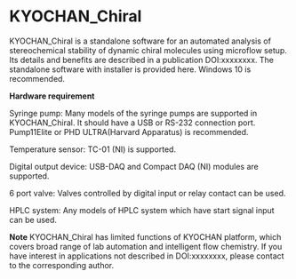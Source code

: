 # KYOCHAN_Chiral
KYOCHAN_Chiral is a standalone software for an automated analysis of stereochemical stability of dynamic chiral molecules using microflow setup. Its details and benefits are described in a publication DOI:xxxxxxxx. 
The standalone software with installer is provided here. Windows 10 is recommended. 

**Hardware requirement**

Syringe pump: Many models of the syringe pumps are supported in KYOCHAN_Chiral. It should have a USB or RS-232 connection port. Pump11Elite or PHD ULTRA(Harvard Apparatus) is recommended.

Temperature sensor: TC-01 (NI) is supported.

Digital output device: USB-DAQ and Compact DAQ (NI) modules are supported.

6 port valve: Valves controlled by digital input or relay contact can be used. 

HPLC system: Any models of HPLC system which have start signal input can be used.




**Note**
KYOCHAN_Chiral has limited functions of KYOCHAN platform, which covers broad range of lab automation and intelligent flow chemistry. If you have interest in applications not described in DOI:xxxxxxxx, please contact to the corresponding author.
